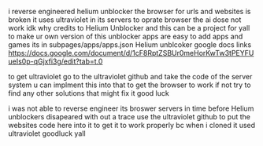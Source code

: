 i reverse engineered helium unblocker the browser for urls and websites is broken it uses ultraviolet in its servers to oprate browser the ai dose not work idk why credits to Helium Unblocker and this can be a project for yall to make ur own version of this unblocker apps are easy to add apps and games its in subpages/apps/apps.json Helium unblcoker google docs links https://docs.google.com/document/d/1cF8RptZSBUr0meHorKwTw3tPEYFUueIs0p-qGjxfi3g/edit?tab=t.0

to get ultraviolet go to the ultraviolet github and take the code of the server system u can implment this into that to get the browser to work if not try to find any other solutions that might fix it good luck

i was not able to reverse engineer its broswer servers in time before Helium unblockers disapeared with out a trace use the ultraviolet github to put the websites code here into it to get it to work properly bc when i cloned it used ultraviolet goodluck yall 
